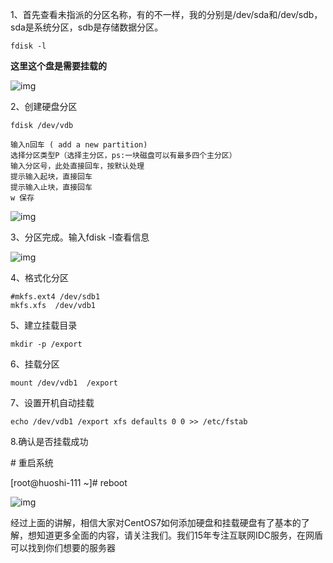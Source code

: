 1、首先查看未指派的分区名称，有的不一样，我的分别是/dev/sda和/dev/sdb，sda是系统分区，sdb是存储数据分区。

```shell
fdisk -l
```

**这里这个盘是需要挂载的**

![img](https://pic1.zhimg.com/80/v2-5204d3e7090921bad7a0b49436b93264_1440w.jpg)

2、创建硬盘分区

```shell
fdisk /dev/vdb

输入n回车 ( add a new partition)
选择分区类型P（选择主分区，ps:一块磁盘可以有最多四个主分区）
输入分区号，此处直接回车，按默认处理
提示输入起块，直接回车
提示输入止块，直接回车
w 保存
```



![img](https://pic2.zhimg.com/80/v2-6e2f4d9e971de33fdb867944bffcf0dd_1440w.jpg)

3、分区完成。输入fdisk -l查看信息

![img](https://pic2.zhimg.com/80/v2-6813f0b0e8ac5784b226b58ec49a7289_1440w.jpg)

4、格式化分区

```shell
#mkfs.ext4 /dev/sdb1
mkfs.xfs  /dev/vdb1
```



5、建立挂载目录

```shell
mkdir -p /export
```



6、挂载分区

```shell
mount /dev/vdb1  /export
```



7、设置开机自动挂载

```shell
echo /dev/vdb1 /export xfs defaults 0 0 >> /etc/fstab
```



8.确认是否挂载成功

\# 重启系统

[root@huoshi-111 ~]# reboot

![img](https://pic3.zhimg.com/80/v2-f6156ea0b386e4f2332759d43197cbe6_1440w.jpg)

经过上面的讲解，相信大家对CentOS7如何添加硬盘和挂载硬盘有了基本的了解，想知道更多全面的内容，请关注我们。我们15年专注互联网IDC服务，在网盾可以找到你们想要的服务器